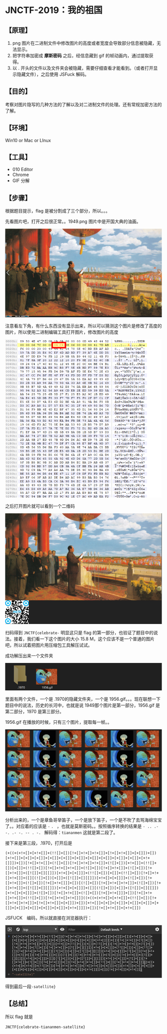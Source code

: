 # JNCTF-2019：我的祖国

## **【原理】**

1. png 图片在二进制文件中修改图片的高度或者宽度会导致部分信息被隐藏，无法显示。
2. 把字符串加密成 **摩斯密码** 之后，经信息藏到 gif 的帧动画内，通过提取获得。
3. 以 . 开头的文件以及文件夹会被隐藏，需要仔细查看才能看到。（或者打开显示隐藏文件），之后使用 JSFuck 解码。

## **【目的】**

考察对图片隐写的几种方法的了解以及对二进制文件的处理。还有常规加密方法的了解。

## **【环境】**

Win10  or Mac or LInux

## **【工具】**

- 010 Editor
- Chrome
- GIF 分解

## **【步骤】**

根据题目提示，flag 是被分割成了三个部分，所以。。。

先看图片吧，打开之后很正常。。1949.png 图片中是开国大典的油画。

![1567841357515](assets\1567841357515.png)

注意看左下角，有什么东西没有显示出来，所以可以猜测这个图片是修改了高度的图片，所以使用二进制编辑工具打开图片，修改图片的高度

![1567840423853](assets\1567840423853.png)

之后打开图片就可以看到一个二维码

![1567841396328](assets\1567841396328.png)



扫码得到 `JNCTF{celebrate-` 明显这只是 flag 的第一部分，也验证了题目中的说法。接着，我们看一下这个图片的大小 15.8 M，这个应该不是一个普通的图片吧，所以试着把图片用压缩包工具解压试试。

成功解压出来一个文件夹

![1567837994581](assets\1567837994581.png)

里面有两个文件，一个是 .1970的隐藏文件夹，一个是 1956.gif。。。现在联想一下题目中的说法，历史的长河中，也就是说 1949那个图片是第一部分，1956.gif 是第二部分，1970 是第三部分。

1956.gif 在播放的时候，只有三个图片，提取每一帧。。

![1567839133199](assets\1567839133199.png)

分析出来的，一个是章鱼哥举笛子，一个是放下笛子，一个是不吹了去骂海绵宝宝了。。对应着的应该是 `-` `.` ` `，也就是莫斯密码。。按照循序转换的结果是 `- .. .- -. .- -. -- . -. ` 解码得：`tiananmen` 这就是第二段了。

接下来是第三段，.1970，打开后是

```raw
(+((+(+!+[]+[+!+[]]+(!![]+[])[!+[]+!+[]+!+[]]+[!+[]+!+[]]+[+[]])+[])[+!+[]]+[+[]+[+[]]+[+[]]+[+[]]+[+[]]+[+[]]+[+[]]+[+[]]+[+[]]+[+!+[]]])+[])[!+[]+!+[]]+(![]+[])[!+[]+!+[]+!+[]]+(![]+[])[+!+[]]+(!![]+[])[+[]]+(!![]+[])[!+[]+!+[]+!+[]]+(![]+[])[!+[]+!+[]]+(![]+[])[!+[]+!+[]]+([![]]+[][[]])[+!+[]+[+[]]]+(!![]+[])[+[]]+(!![]+[])[!+[]+!+[]+!+[]]+([][(![]+[])[+[]]+([![]]+[][[]])[+!+[]+[+[]]]+(![]+[])[!+[]+!+[]]+(![]+[])[!+[]+!+[]]]+[])[(![]+[])[!+[]+!+[]+!+[]]+(![]+[])[!+[]+!+[]]+([![]]+[][[]])[+!+[]+[+[]]]+([][(![]+[])[+[]]+([![]]+[][[]])[+!+[]+[+[]]]+(![]+[])[!+[]+!+[]]+(![]+[])[!+[]+!+[]]]+[])[!+[]+!+[]+!+[]]+(!![]+[])[!+[]+!+[]+!+[]]]((+((+(+!+[]+[+!+[]]+(!![]+[])[!+[]+!+[]+!+[]]+[!+[]+!+[]]+[+[]])+[])[+!+[]]+[+[]+[+[]]+[+[]]+[+[]]+[+[]]+[+[]]+[+[]]+[+[]]+[+[]]+[+!+[]]])+[])[!+[]+!+[]]+[+!+[]])
```

JSFUCK　编码，所以就直接在浏览器执行：

![1567839379096](assets\1567839379096.png)

得到最后一段`-satellite}`



## **【总结】**

所以 flag 就是 

`JNCTF{celebrate-tiananmen-satellite}`